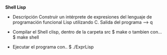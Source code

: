 **Shell Lisp**
- Descripción
Construir un intérprete de expresiones del lenguaje de 
programación funcional Lisp utilizando C.
Salida del programa --> q

- Compilar el Shell clisp, dentro de la carpeta src
  $ make
  o tambien con...
  $ make shell

- Ejecutar el programa con..
  $ ./ExprLisp
